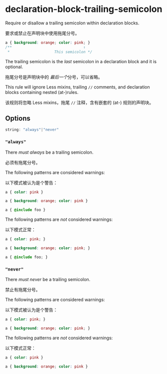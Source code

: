 # declaration-block-trailing-semicolon

Require or disallow a trailing semicolon within declaration blocks.

要求或禁止在声明块中使用拖尾分号。

```css
a { background: orange; color: pink; }
/**                                ↑
 *                    This semicolon */
```

The trailing semicolon is the *last* semicolon in a declaration block and it is optional.

拖尾分号是声明块中的 *最后一个*分号，可以省略。

This rule will ignore Less mixins, trailing `//` comments, and declaration blocks containing nested (at-)rules.

该规则将忽略 Less mixins，拖尾 `//` 注释，含有嵌套的 (at-) 规则的声明块。

## Options

```js
string: "always"|"never"
```

### `"always"`

There *must always* be a trailing semicolon.

必须有拖尾分号。

The following patterns are considered warnings:

以下模式被认为是个警告：

```css
a { color: pink }
```

```css
a { background: orange; color: pink }
```

```css
a { @include foo }
```

The following patterns are *not* considered warnings:

以下模式正常：

```css
a { color: pink; }
```

```css
a { background: orange; color: pink; }
```

```css
a { @include foo; }
```

### `"never"`

There *must never* be a trailing semicolon.

禁止有拖尾分号。

The following patterns are considered warnings:

以下模式被认为是个警告：

```css
a { color: pink; }
```

```css
a { background: orange; color: pink; }
```

The following patterns are *not* considered warnings:

以下模式正常：

```css
a { color: pink }
```

```css
a { background: orange; color: pink }
```
